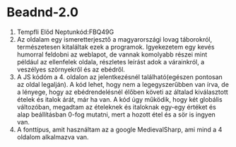 # Beadnd-2.0
1. Tempfli Előd  Neptunkód:FBQ49G
3. Az oldalam egy ismeretterjesztő a magyarországi lovag táborokról, természetesen kitaláltak ezek a  programok. Igyekezetem egy kevés humorral feldobni az weblapot, de vannak komolyabb részei mint például az ellenfelek oldala, részletes leírást adok a várainkról, a veszélyes szörnyekről és az ebédről.
4. A JS kódóm a 4. oldalon az jelentkezésnél található(egészen pontosan az oldal legalján). A kód lehet, hogy nem a legegyszerűbben van írva, de a lényege, hogy az ebédrendelésnél élőben követi az általad kiválasztott ételek és italok árát, már ha van. A kód úgy működik, hogy két globális változóban, megadtam az ételeknek és italoknak egy-egy értéket és alap beállításban 0-fog mutatni, mert a hozott étel és a sör is ingyen van.
5. A fonttípus, amit használtam az a google MedievalSharp, ami mind a 4 oldalom alkalmazva van.
